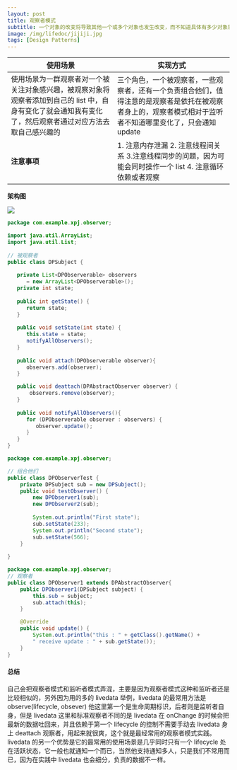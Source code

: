 ```yaml
---
layout: post
title: 观察者模式
subtitle: 一个对象的改变将导致其他一个或多个对象也发生改变，而不知道具体有多少对象将发生改变，可以降低对象之间的耦合度
image: /img/lifedoc/jijiji.jpg
tags: [Design Patterns]
---
```


| 使用场景 | 实现方式 |
|---|---|
| 使用场景为一群观察者对一个被关注对象感兴趣，被观察对象将观察者添加到自己的 list 中，自身有变化了就会通知我有变化了，然后观察者通过对应方法去取自己感兴趣的 | 三个角色，一个被观察者，一些观察者，还有一个负责组合他们，值得注意的是观察者是依托在被观察者身上的，观察者模式相对于监听者不知道哪里变化了，只会通知 update |
| **注意事项** | 1. 注意内存泄漏  2. 注意线程间关系 3.注意线程同步的问题，因为可能会同时操作一个 list 4. 注意循环依赖或者观察|

**架构图**

![](https://raw.githubusercontent.com/XPJ1993/images/master/20210901202109.png)

```java
package com.example.xpj.observer;

import java.util.ArrayList;
import java.util.List;
 
// 被观察者
public class DPSubject {
   
   private List<DPObserverable> observers 
      = new ArrayList<DPObserverable>();
   private int state;
 
   public int getState() {
      return state;
   }
 
   public void setState(int state) {
      this.state = state;
      notifyAllObservers();
   }
 
   public void attach(DPObserverable observer){
      observers.add(observer);      
   }

   public void deattach(DPAbstractObserver observer) {
       observers.remove(observer);
   }
 
   public void notifyAllObservers(){
      for (DPObserverable observer : observers) {
         observer.update();
      }
   }  
}

package com.example.xpj.observer;

// 组合他们
public class DPObserverTest {
    private DPSubject sub = new DPSubject();
    public void testObserver() {
        new DPObserver1(sub);  
        new DPObserver2(sub);
        
        System.out.println("First state");
        sub.setState(233);
        System.out.println("Second state");
        sub.setState(566);
    }
   
}

package com.example.xpj.observer;
// 观察者
public class DPObserver1 extends DPAbstractObserver{
    public DPObserver1(DPSubject subject) {
        this.sub = subject;
        sub.attach(this);
    }

    @Override
    public void update() {
        System.out.println("this : " + getClass().getName() + 
        " receive update : " + sub.getState());
    }
}
```

#### 总结

自己会把观察者模式和监听者模式弄混，主要是因为观察者模式这种和监听者还是比较相似的，另外因为用的多的 livedata 举例，livedata 的最常用方法是 observe(lifecycle, obsever)
 他这里第一个是生命周期标识，后者则是监听者自身，但是 livedata 这里和标准观察者不同的是 livedata 在 onChange 的时候会把最新的数据吐回来，并且依赖于第一个 lifecycle 的控制不需要手动去 livedata 身上 deattach 观察者，用起来就很爽，这个就是最经常用的观察者模式实践。
livedata 的另一个优势是它的最常用的使用场景是几乎同时只有一个 lifecycle 处在活跃状态，它一般也就通知一个而已，当然他支持通知多人，只是我们不常用而已，因为在实践中 livedata 也会细分，负责的数据不一样。
